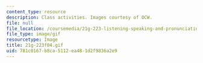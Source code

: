 ```yaml
---
content_type: resource
description: Class activities. Images courtesy of OCW.
file: null
file_location: /coursemedia/21g-223-listening-speaking-and-pronunciation-fall-2004/781c0167b8ca5112ea481d2f9836a2e9_21g-223f04.gif
file_type: image/gif
resourcetype: Image
title: 21g-223f04.gif
uid: 781c0167-b8ca-5112-ea48-1d2f9836a2e9
---
```

